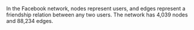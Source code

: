 In the Facebook network, nodes represent users, and edges represent a friendship relation between any two users. The network has 4,039 nodes and 88,234 edges.